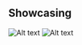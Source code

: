 
## Showcasing
![Alt text](https://i.ibb.co/k3P0wgg/localhost-3000.png)
![Alt text]('https://i.ibb.co/5YByXDk/localhost-3000-1.png')
